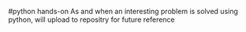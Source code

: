 #python hands-on
As and when an interesting problem is solved using python, will upload to repositry for future reference

